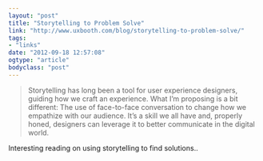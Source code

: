 ```yaml
---
layout: "post"
title: "Storytelling to Problem Solve"
link: "http://www.uxbooth.com/blog/storytelling-to-problem-solve/"
tags: 
- "links"
date: "2012-09-18 12:57:08"
ogtype: "article"
bodyclass: "post"
---
```


> Storytelling has long been a tool for user experience designers, guiding how we craft an experience. What I’m proposing is a bit different: The use of face-to-face conversation to change how we empathize with our audience. It’s a skill we all have and, properly honed, designers can leverage it to better communicate in the digital world.

Interesting reading on using storytelling to find solutions..